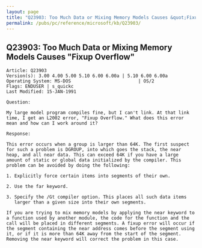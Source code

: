 ```yaml
---
layout: page
title: "Q23903: Too Much Data or Mixing Memory Models Causes &quot;Fixup Overflow&quot;"
permalink: /pubs/pc/reference/microsoft/kb/Q23903/
---
```


## Q23903: Too Much Data or Mixing Memory Models Causes &quot;Fixup Overflow&quot;

	Article: Q23903
	Version(s): 3.00 4.00 5.00 5.10 6.00 6.00a | 5.10 6.00 6.00a
	Operating System: MS-DOS                         | OS/2
	Flags: ENDUSER | s_quickc
	Last Modified: 15-JAN-1991
	
	Question:
	
	My large model program compiles fine, but I can't link. At that link
	time, I get an L2002 error, "Fixup Overflow." What does this error
	mean and how can I work around it?
	
	Response:
	
	This error occurs when a group is larger than 64K. The first suspect
	for such a problem is DGROUP, into which goes the stack, the near
	heap, and all near data. This can exceed 64K if you have a large
	amount of static or global data initialized by the compiler. This
	problem can be avoided by doing the following:
	
	1. Explicitly force certain items into segments of their own.
	
	2. Use the far keyword.
	
	3. Specify the /Gt compiler option. This places all such data items
	   larger than a given size into their own segments.
	
	If you are trying to mix memory models by applying the near keyword to
	a function used by another module, the code for the function and the
	call will be placed in different segments. A fixup error will occur if
	the segment containing the near address comes before the segment using
	it, or if it is more than 64K away from the start of the segment.
	Removing the near keyword will correct the problem in this case.
